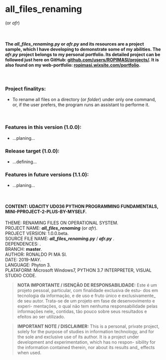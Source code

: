 # all_files_renaming
(or _afr_)  
  
  <br>  
  
#### The _all_files_renaming.py_ or _afr.py_ and its resources are a project sample, which I have developing to demonstrate some of my abilities. The _afr.py_ project belongs to my personal portfolio. Its detailed project can be followed just here on GitHub: [github.com/users/ROPIMASI/projects/](https://github.com/users/ROPIMASI/projects/). It is also found on my web-portfolio: [ropimasi.wixsite.com/portfolio](https://ropimasi.wixsite.com/portfolio).  
  
  <br>  
  

### Project finalitys:
   + To rename all files on a directory (or _folder_) under only one command, or, if the user prefers, the program runs an assistant to performe it.
  
  <br>  
  
### Features in this version (1.0.0):
   + ...planing...  
   
### Release target (1.0.0):
   + ...defining...  
  
### Features in future versions (1.1.0):
   + ...planing...  
   
   <br>  
   
#### CONTENT: UDACITY UD036 PYTHON PROGRAMMING FUNDAMENTALS, MINI-PPROJECT-2-PLUS-BY-MYSELF.  
THEME: RENAMING FILES ON OPERATIONAL SYSTEM.  
PROJECT NAME: _**all_files_renaming**_ (or _afr_).  
PROJECT VERSION: 1.0.0.beta.  
SOURCE FILE NAME: _**all_files_renaming.py**_ / _**afr.py**_ .  
DEPENDENCES: .  
BRANCH:  **master**.  
AUTHOR: RONALDO PI MA SI.  
DATE: 2019-MAY.  
LANGUAGE: Phyton 3.  
PLATAFORM: Microsoft Windows7, PYTHON 3.7 INTERPRETER, VISUAL STUDIO CODE.  
  
>**NOTA IMPORTANTE / ISENÇÃO DE RESPONSABILIDADE:**
>Este é um projeto pessoal, particular, com finalidade exclusiva de estu-
dos em tecnologia da informação, e de uso e fruto único e exclusivamente_
de seu autor. Trata-se de um projeto em fase de desenvovimento e experi-
mentações, o qual não tem nenhuma responsabilidade pelas informações nele_
contidas, tão pouco sobre seus resultados e efeitos ao ser utilizado.  
  
>**IMPORTANT NOTE / DISCLAIMER:**
>This is a personal, private project, solely for the purpose of studies in
information technology, and for the sole and exclusive use of its author.
It is a project under development and experimentation, which has no respon-
sibility for the information contained therein, nor about its results and_
effects when used.  
  
<!-- Maybe I will set it under [`LICENSE`](https://raw.githubusercontent.com/ROPIMASI/all_files_renaming/master/LICENSE) FILE IN THIS REPOSITORY.  -->

